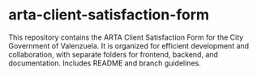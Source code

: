 # arta-client-satisfaction-form
This repository contains the ARTA Client Satisfaction Form for the City Government of Valenzuela. It is organized for efficient development and collaboration, with separate folders for frontend, backend, and documentation. Includes README and branch guidelines.
